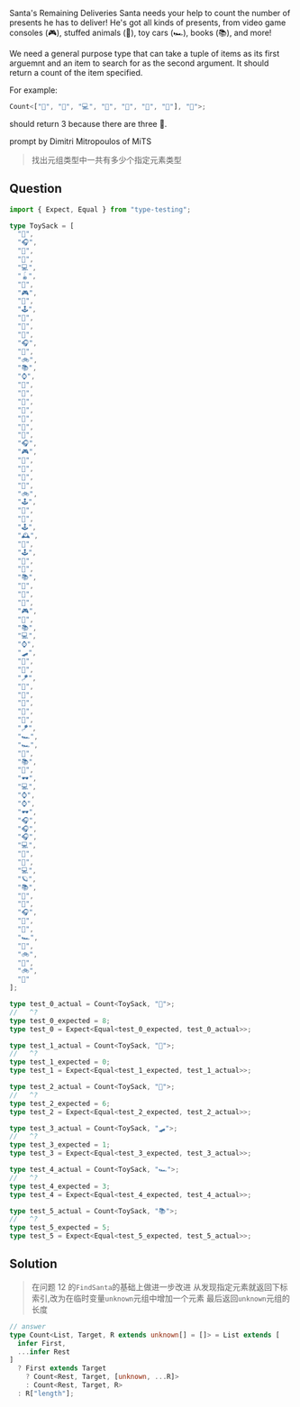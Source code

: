 Santa's Remaining Deliveries
Santa needs your help to count the number of presents he has to deliver! He's got all kinds of presents, from video game consoles (🎮), stuffed animals (🧸), toy cars (🏎️), books (📚), and more!

We need a general purpose type that can take a tuple of items as its first arguemnt and an item to search for as the second argument. It should return a count of the item specified.

For example:

```ts
Count<["👟", "👟", "💻", "🎸", "🧩", "👟", "🧸"], "👟">;
```

should return 3 because there are three 👟.

prompt by Dimitri Mitropoulos of MiTS

> 找出元组类型中一共有多少个指定元素类型

## Question

```ts
import { Expect, Equal } from "type-testing";

type ToySack = [
  "🎸",
  "🎧",
  "👟",
  "👟",
  "💻",
  "🪀",
  "🧩",
  "🎮",
  "🎨",
  "🕹️",
  "📱",
  "🧩",
  "🧸",
  "🎧",
  "👟",
  "🚲",
  "📚",
  "⌚",
  "🎨",
  "👟",
  "🎸",
  "🧸",
  "👟",
  "🎸",
  "📱",
  "🎧",
  "🎮",
  "🎒",
  "📱",
  "🧩",
  "🧩",
  "🚲",
  "🕹️",
  "🧵",
  "📱",
  "🕹️",
  "🕰️",
  "🧢",
  "🕹️",
  "👟",
  "🧸",
  "📚",
  "🧁",
  "🧩",
  "🎸",
  "🎮",
  "🧁",
  "📚",
  "💻",
  "⌚",
  "🛹",
  "🧁",
  "🧣",
  "🪁",
  "🎸",
  "🧸",
  "🧸",
  "🧸",
  "🧩",
  "🪁",
  "🏎️",
  "🏎️",
  "🧁",
  "📚",
  "🧸",
  "🕶️",
  "💻",
  "⌚",
  "⌚",
  "🕶️",
  "🎧",
  "🎧",
  "🎧",
  "💻",
  "👟",
  "🎸",
  "💻",
  "🪐",
  "📚",
  "🎨",
  "📱",
  "🎧",
  "📱",
  "🎸",
  "🏎️",
  "👟",
  "🚲",
  "📱",
  "🚲",
  "🎸"
];

type test_0_actual = Count<ToySack, "👟">;
//   ^?
type test_0_expected = 8;
type test_0 = Expect<Equal<test_0_expected, test_0_actual>>;

type test_1_actual = Count<ToySack, "🧦">;
//   ^?
type test_1_expected = 0;
type test_1 = Expect<Equal<test_1_expected, test_1_actual>>;

type test_2_actual = Count<ToySack, "🧩">;
//   ^?
type test_2_expected = 6;
type test_2 = Expect<Equal<test_2_expected, test_2_actual>>;

type test_3_actual = Count<ToySack, "🛹">;
//   ^?
type test_3_expected = 1;
type test_3 = Expect<Equal<test_3_expected, test_3_actual>>;

type test_4_actual = Count<ToySack, "🏎️">;
//   ^?
type test_4_expected = 3;
type test_4 = Expect<Equal<test_4_expected, test_4_actual>>;

type test_5_actual = Count<ToySack, "📚">;
//   ^?
type test_5_expected = 5;
type test_5 = Expect<Equal<test_5_expected, test_5_actual>>;
```

## Solution

> 在问题 12 的`FindSanta`的基础上做进一步改进
> 从发现指定元素就返回下标索引,改为在临时变量`unknown`元组中增加一个元素
> 最后返回`unknown`元组的长度

```ts
// answer
type Count<List, Target, R extends unknown[] = []> = List extends [
  infer First,
  ...infer Rest
]
  ? First extends Target
    ? Count<Rest, Target, [unknown, ...R]>
    : Count<Rest, Target, R>
  : R["length"];
```
